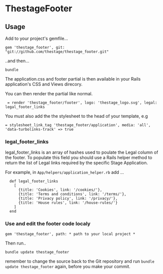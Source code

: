 # ThestageFooter

## Usage
Add to your project's gemfile...

```
gem 'thestage_footer', git: "git://github.com/thestage/thestage_footer.git"
```
..and then...
```
bundle
```
The application.css and footer partial is then available in your Rails application's CSS and Views direcory. 

You can then render the partial like normal. 
```
 = render 'thestage_footer/footer', logo: 'thestage_logo.svg', legal: legal_footer_links
```

You must also add the the stylesheet to the head of your template, e.g

```
= stylesheet_link_tag 'thestage_footer/application', media: 'all', 'data-turbolinks-track' => true
```

### legal_footer_links
legal_footer_links is an array of hashes used to poulate the Legal column of the footer. To populate this field you should use a Rails helper method to return the list of Legal links required by the specific Stage Application. 

For example, in `App/helpers/application_helper.rb` add ...

```
  def legal_footer_links
    [
      {title: 'Cookies', link: '/cookies/'},
      {title: 'Terms and conditions', link: '/terms/'},
      {title: 'Privacy policy', link: '/privacy/'},
      {title: 'House rules', link: '/house-rules/'}
    ]
  end
 ```

### Use and edit the footer code localy

```
gem 'thestage_footer', path: * path to your local project *
```
Then run..

```
bundle update thestage_footer
```

remember to change the source back to the Git repository and run ```bundle update thestage_footer``` again, before you make your commit. 
